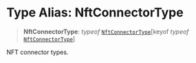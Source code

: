# Type Alias: NftConnectorType

> **NftConnectorType**: *typeof* [`NftConnectorType`](../variables/NftConnectorType.md)\[keyof *typeof* [`NftConnectorType`](../variables/NftConnectorType.md)\]

NFT connector types.

